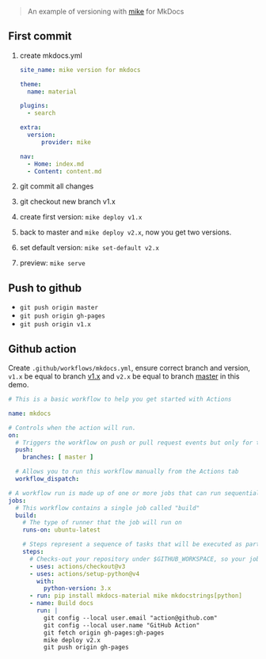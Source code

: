 > An example of versioning with [mike](https://github.com/jimporter/mike) for MkDocs

## First commit

1. create mkdocs.yml

    ```yml
    site_name: mike version for mkdocs

    theme:
      name: material

    plugins:
      - search

    extra:
      version:
          provider: mike
    
    nav:
      - Home: index.md
      - Content: content.md
    ```


2. git commit all changes

3. git checkout new branch v1.x

4. create first version: `mike deploy v1.x`

5. back to master and `mike deploy v2.x`, now you get two versions.

6. set default version: `mike set-default v2.x`

7. preview: `mike serve`


## Push to github

- `git push origin master`
- `git push origin gh-pages`
- `git push origin v1.x`

## Github action

Create `.github/workflows/mkdocs.yml`, ensure correct branch and version, `v1.x` be equal to branch [v1.x](https://github.com/luolingchun/mkdocs-version-demo/blob/v1.x/.github/workflows/mkdocs.yml) and `v2.x` be equal to branch [master](https://github.com/luolingchun/mkdocs-version-demo/blob/master/.github/workflows/mkdocs.yml) in this demo.

```yml
# This is a basic workflow to help you get started with Actions

name: mkdocs

# Controls when the action will run. 
on:
  # Triggers the workflow on push or pull request events but only for the master branch
  push:
    branches: [ master ]

  # Allows you to run this workflow manually from the Actions tab
  workflow_dispatch:

# A workflow run is made up of one or more jobs that can run sequentially or in parallel
jobs:
  # This workflow contains a single job called "build"
  build:
    # The type of runner that the job will run on
    runs-on: ubuntu-latest

    # Steps represent a sequence of tasks that will be executed as part of the job
    steps:
      # Checks-out your repository under $GITHUB_WORKSPACE, so your job can access it
      - uses: actions/checkout@v3
      - uses: actions/setup-python@v4
        with:
          python-version: 3.x
      - run: pip install mkdocs-material mike mkdocstrings[python]
      - name: Build docs
        run: |
          git config --local user.email "action@github.com"
          git config --local user.name "GitHub Action"
          git fetch origin gh-pages:gh-pages
          mike deploy v2.x
          git push origin gh-pages

```